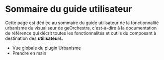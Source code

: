# Sommaire du guide utilisateur

Cette page est dédiée au sommaire du guide utilisateur de la fonctionnalité urbanisme du visualiseur de geOrchestra, c'est-à-dire à la documentation de référence qui décrit toutes les fonctionnalités et outils du composant à destination des **utilisateurs**.

- Vue globale du plugin Urbanisme
- Prendre en main


